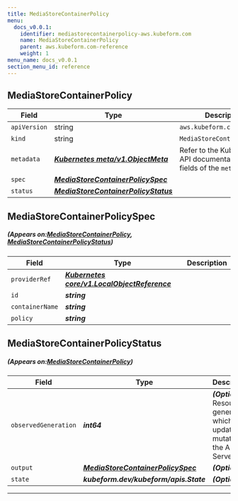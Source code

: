 ```yaml
---
title: MediaStoreContainerPolicy
menu:
  docs_v0.0.1:
    identifier: mediastorecontainerpolicy-aws.kubeform.com
    name: MediaStoreContainerPolicy
    parent: aws.kubeform.com-reference
    weight: 1
menu_name: docs_v0.0.1
section_menu_id: reference
---
```


## MediaStoreContainerPolicy
| Field | Type | Description |
| ------ | ----- | ----------- |
| `apiVersion` | string | `aws.kubeform.com/v1alpha1` |
|    `kind` | string | `MediaStoreContainerPolicy` |
| `metadata` | ***[Kubernetes meta/v1.ObjectMeta](https://kubernetes.io/docs/reference/generated/kubernetes-api/v1.13/#objectmeta-v1-meta)***|Refer to the Kubernetes API documentation for the fields of the `metadata` field.|
| `spec` | ***[MediaStoreContainerPolicySpec](#MediaStoreContainerPolicySpec)***||
| `status` | ***[MediaStoreContainerPolicyStatus](#MediaStoreContainerPolicyStatus)***||
## MediaStoreContainerPolicySpec
##### (Appears on:[MediaStoreContainerPolicy](#MediaStoreContainerPolicy), [MediaStoreContainerPolicyStatus](#MediaStoreContainerPolicyStatus))
| Field | Type | Description |
| ------ | ----- | ----------- |
| `providerRef` | ***[Kubernetes core/v1.LocalObjectReference](https://kubernetes.io/docs/reference/generated/kubernetes-api/v1.13/#localobjectreference-v1-core)***||
| `id` | ***string***||
| `containerName` | ***string***||
| `policy` | ***string***||
## MediaStoreContainerPolicyStatus
##### (Appears on:[MediaStoreContainerPolicy](#MediaStoreContainerPolicy))
| Field | Type | Description |
| ------ | ----- | ----------- |
| `observedGeneration` | ***int64***| ***(Optional)*** Resource generation, which is updated on mutation by the API Server.|
| `output` | ***[MediaStoreContainerPolicySpec](#MediaStoreContainerPolicySpec)***| ***(Optional)*** |
| `state` | ***kubeform.dev/kubeform/apis.State***| ***(Optional)*** |
---
